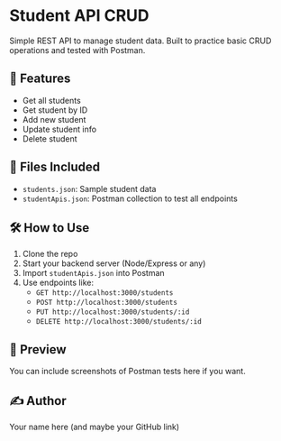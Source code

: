 # Student API CRUD

Simple REST API to manage student data. Built to practice basic CRUD operations and tested with Postman.

## 🔧 Features

- Get all students
- Get student by ID
- Add new student
- Update student info
- Delete student

## 📁 Files Included

- `students.json`: Sample student data
- `studentApis.json`: Postman collection to test all endpoints

## 🛠️ How to Use

1. Clone the repo
2. Start your backend server (Node/Express or any)
3. Import `studentApis.json` into Postman
4. Use endpoints like:
   - `GET http://localhost:3000/students`
   - `POST http://localhost:3000/students`
   - `PUT http://localhost:3000/students/:id`
   - `DELETE http://localhost:3000/students/:id`

## 📸 Preview

You can include screenshots of Postman tests here if you want.

## ✍️ Author

Your name here (and maybe your GitHub link)
